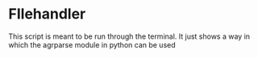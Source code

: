 # FIlehandler
This script is meant to be run through the terminal. It just shows a way in which the agrparse module in python can be used
